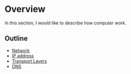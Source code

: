 # Overview
In this section, I would like to describe how computer work. 

## Outline
* [Network](/how-computer-works/network/README.md)
* [IP address](/how-computer-works/ip-address/README.md)
* [Transport Layers](/how-computer-works/transport-layers/README.md)
* [DNS](/how-computer-works/DNS/README.md)